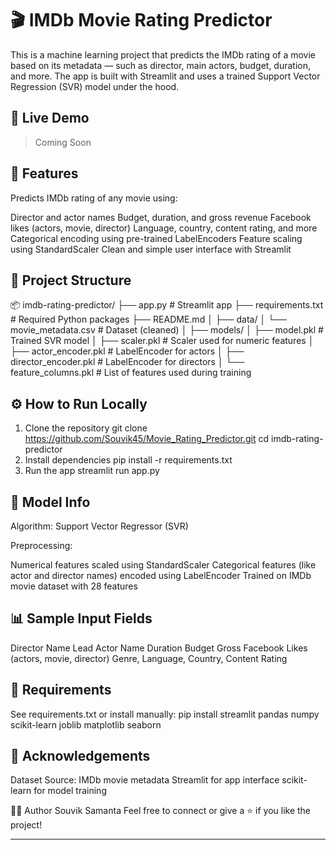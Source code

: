 # 🎬 IMDb Movie Rating Predictor

This is a machine learning project that predicts the IMDb rating of a movie based on its metadata — such as director, main actors, budget, duration, and more. The app is built with Streamlit and uses a trained Support Vector Regression (SVR) model under the hood.

## 🚀 Live Demo

> Coming Soon 



## 📌 Features

Predicts IMDb rating of any movie using:

Director and actor names
Budget, duration, and gross revenue
Facebook likes (actors, movie, director)
Language, country, content rating, and more
Categorical encoding using pre-trained LabelEncoders
Feature scaling using StandardScaler
Clean and simple user interface with Streamlit


## 📁 Project Structure

📦 imdb-rating-predictor/
├── app.py                        # Streamlit app
├── requirements.txt             # Required Python packages
├── README.md
│
├── data/
│   └── movie_metadata.csv       # Dataset (cleaned)
│
├── models/
│   ├── model.pkl                # Trained SVR model
│   ├── scaler.pkl               # Scaler used for numeric features
│   ├── actor_encoder.pkl        # LabelEncoder for actors
│   ├── director_encoder.pkl     # LabelEncoder for directors
│   └── feature_columns.pkl      # List of features used during training

## ⚙️ How to Run Locally

1. Clone the repository
git clone https://github.com/Souvik45/Movie_Rating_Predictor.git
cd imdb-rating-predictor
2. Install dependencies
pip install -r requirements.txt
3. Run the app
streamlit run app.py

## 🧠 Model Info
Algorithm: Support Vector Regressor (SVR)

Preprocessing:

Numerical features scaled using StandardScaler
Categorical features (like actor and director names) encoded using LabelEncoder
Trained on IMDb movie dataset with 28 features


## 📊 Sample Input Fields

Director Name
Lead Actor Name
Duration
Budget
Gross
Facebook Likes (actors, movie, director)
Genre, Language, Country, Content Rating


## 📌 Requirements

See requirements.txt or install manually:
pip install streamlit pandas numpy scikit-learn joblib matplotlib seaborn

## 🙌 Acknowledgements

Dataset Source: IMDb movie metadata
Streamlit for app interface
scikit-learn for model training


🧑‍💻 Author
Souvik Samanta
Feel free to connect or give a ⭐️ if you like the project!


---
